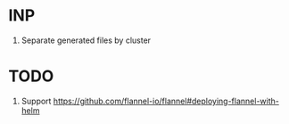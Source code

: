 # INP

1. Separate generated files by cluster

# TODO

1. Support https://github.com/flannel-io/flannel#deploying-flannel-with-helm

